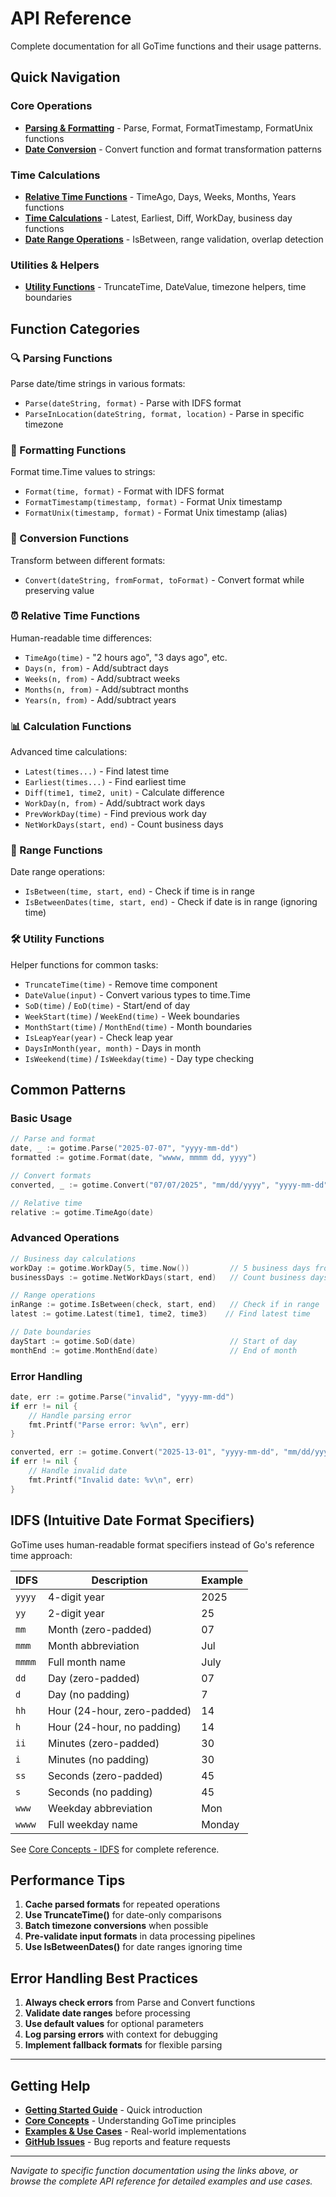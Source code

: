 # API Reference

Complete documentation for all GoTime functions and their usage patterns.

## Quick Navigation

### Core Operations
- **[Parsing & Formatting](parsing-formatting.md)** - Parse, Format, FormatTimestamp, FormatUnix functions
- **[Date Conversion](conversion.md)** - Convert function and format transformation patterns

### Time Calculations
- **[Relative Time Functions](relative-time.md)** - TimeAgo, Days, Weeks, Months, Years functions
- **[Time Calculations](time-calculations.md)** - Latest, Earliest, Diff, WorkDay, business day functions
- **[Date Range Operations](date-ranges.md)** - IsBetween, range validation, overlap detection

### Utilities & Helpers
- **[Utility Functions](utilities.md)** - TruncateTime, DateValue, timezone helpers, time boundaries

## Function Categories

### 🔍 Parsing Functions
Parse date/time strings in various formats:
- `Parse(dateString, format)` - Parse with IDFS format
- `ParseInLocation(dateString, format, location)` - Parse in specific timezone

### 🎨 Formatting Functions
Format time.Time values to strings:
- `Format(time, format)` - Format with IDFS format
- `FormatTimestamp(timestamp, format)` - Format Unix timestamp
- `FormatUnix(timestamp, format)` - Format Unix timestamp (alias)

### 🔄 Conversion Functions
Transform between different formats:
- `Convert(dateString, fromFormat, toFormat)` - Convert format while preserving value

### ⏰ Relative Time Functions
Human-readable time differences:
- `TimeAgo(time)` - "2 hours ago", "3 days ago", etc.
- `Days(n, from)` - Add/subtract days
- `Weeks(n, from)` - Add/subtract weeks
- `Months(n, from)` - Add/subtract months
- `Years(n, from)` - Add/subtract years

### 📊 Calculation Functions
Advanced time calculations:
- `Latest(times...)` - Find latest time
- `Earliest(times...)` - Find earliest time
- `Diff(time1, time2, unit)` - Calculate difference
- `WorkDay(n, from)` - Add/subtract work days
- `PrevWorkDay(time)` - Find previous work day
- `NetWorkDays(start, end)` - Count business days

### 📅 Range Functions
Date range operations:
- `IsBetween(time, start, end)` - Check if time is in range
- `IsBetweenDates(time, start, end)` - Check if date is in range (ignoring time)

### 🛠️ Utility Functions
Helper functions for common tasks:
- `TruncateTime(time)` - Remove time component
- `DateValue(input)` - Convert various types to time.Time
- `SoD(time)` / `EoD(time)` - Start/end of day
- `WeekStart(time)` / `WeekEnd(time)` - Week boundaries
- `MonthStart(time)` / `MonthEnd(time)` - Month boundaries
- `IsLeapYear(year)` - Check leap year
- `DaysInMonth(year, month)` - Days in month
- `IsWeekend(time)` / `IsWeekday(time)` - Day type checking

## Common Patterns

### Basic Usage
```go
// Parse and format
date, _ := gotime.Parse("2025-07-07", "yyyy-mm-dd")
formatted := gotime.Format(date, "wwww, mmmm dd, yyyy")

// Convert formats
converted, _ := gotime.Convert("07/07/2025", "mm/dd/yyyy", "yyyy-mm-dd")

// Relative time
relative := gotime.TimeAgo(date)
```

### Advanced Operations
```go
// Business day calculations
workDay := gotime.WorkDay(5, time.Now())         // 5 business days from now
businessDays := gotime.NetWorkDays(start, end)   // Count business days

// Range operations
inRange := gotime.IsBetween(check, start, end)   // Check if in range
latest := gotime.Latest(time1, time2, time3)    // Find latest time

// Date boundaries
dayStart := gotime.SoD(date)                     // Start of day
monthEnd := gotime.MonthEnd(date)                // End of month
```

### Error Handling
```go
date, err := gotime.Parse("invalid", "yyyy-mm-dd")
if err != nil {
    // Handle parsing error
    fmt.Printf("Parse error: %v\n", err)
}

converted, err := gotime.Convert("2025-13-01", "yyyy-mm-dd", "mm/dd/yyyy")
if err != nil {
    // Handle invalid date
    fmt.Printf("Invalid date: %v\n", err)
}
```

## IDFS (Intuitive Date Format Specifiers)

GoTime uses human-readable format specifiers instead of Go's reference time approach:

| IDFS | Description | Example |
|------|-------------|---------|
| `yyyy` | 4-digit year | 2025 |
| `yy` | 2-digit year | 25 |
| `mm` | Month (zero-padded) | 07 |
| `mmm` | Month abbreviation | Jul |
| `mmmm` | Full month name | July |
| `dd` | Day (zero-padded) | 07 |
| `d` | Day (no padding) | 7 |
| `hh` | Hour (24-hour, zero-padded) | 14 |
| `h` | Hour (24-hour, no padding) | 14 |
| `ii` | Minutes (zero-padded) | 30 |
| `i` | Minutes (no padding) | 30 |
| `ss` | Seconds (zero-padded) | 45 |
| `s` | Seconds (no padding) | 45 |
| `www` | Weekday abbreviation | Mon |
| `wwww` | Full weekday name | Monday |

See [Core Concepts - IDFS](../core-concepts/idfs.md) for complete reference.

## Performance Tips

1. **Cache parsed formats** for repeated operations
2. **Use TruncateTime()** for date-only comparisons
3. **Batch timezone conversions** when possible
4. **Pre-validate input formats** in data processing pipelines
5. **Use IsBetweenDates()** for date ranges ignoring time

## Error Handling Best Practices

1. **Always check errors** from Parse and Convert functions
2. **Validate date ranges** before processing
3. **Use default values** for optional parameters
4. **Log parsing errors** with context for debugging
5. **Implement fallback formats** for flexible parsing

---

## Getting Help

- **[Getting Started Guide](../getting-started/)** - Quick introduction
- **[Core Concepts](../core-concepts/)** - Understanding GoTime principles
- **[Examples & Use Cases](../examples/)** - Real-world implementations
- **[GitHub Issues](https://github.com/maniartech/gotime/issues)** - Bug reports and feature requests

---

*Navigate to specific function documentation using the links above, or browse the complete API reference for detailed examples and use cases.*
